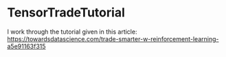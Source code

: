 # TensorTradeTutorial
I work through the tutorial given in this article: https://towardsdatascience.com/trade-smarter-w-reinforcement-learning-a5e91163f315
